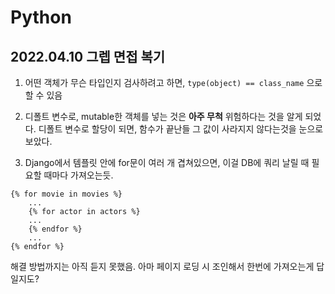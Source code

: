 # Python

## 2022.04.10 그렙 면접 복기
1. 어떤 객체가 무슨 타입인지 검사하려고 하면, `type(object) == class_name` 으로 할 수 있음

2. 디폴트 변수로, mutable한 객체를 넣는 것은 **아주 무척** 위험하다는 것을 알게 되었다. 디폴트 변수로 할당이 되면, 함수가 끝난들 그 값이 사라지지 않다는것을 눈으로 보았다.

3. Django에서 템플릿 안에 for문이 여러 개 겹쳐있으면, 이걸 DB에 쿼리 날릴 때 필요할 때마다 가져오는듯.
```
{% for movie in movies %}
    ...
    {% for actor in actors %}
    ...
    {% endfor %}
    ...
{% endfor %}
```
해결 방법까지는 아직 듣지 못했음. 아마 페이지 로딩 시 조인해서 한번에 가져오는게 답일지도?